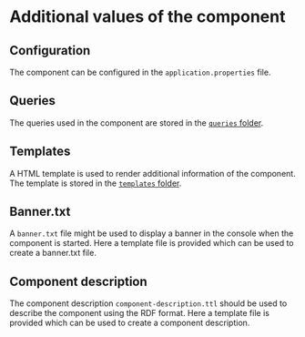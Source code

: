 # Additional values of the component

## Configuration

The component can be configured in the `application.properties` file.

## Queries

The queries used in the component are stored in the [`queries` folder](./queries/).

## Templates

A HTML template is used to render additional information of the component.
The template is stored in the [`templates` folder](./templates/).

## Banner.txt

A `banner.txt` file might be used to display a banner in the console when the component is started.
Here a template file is provided which can be used to create a banner.txt file.

## Component description

The component description `component-description.ttl` should be used to describe the component using the RDF format.
Here a template file is provided which can be used to create a component description.
